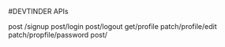 #DEVTINDER APIs


post /signup
post/login
post/logout
get/profile
patch/profile/edit
patch/propfile/password
post/